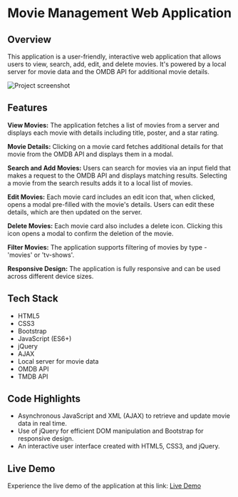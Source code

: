 # Movie Management Web Application

## Overview
This application is a user-friendly, interactive web application that allows users to view, search, add, edit, and delete movies. It's powered by a local server for movie data and the OMDB API for additional movie details.

![Project screenshot](img/screenshot.png)

## Features
**View Movies:** The application fetches a list of movies from a server and displays each movie with details including title, poster, and a star rating.

**Movie Details:** Clicking on a movie card fetches additional details for that movie from the OMDB API and displays them in a modal.

**Search and Add Movies:** Users can search for movies via an input field that makes a request to the OMDB API and displays matching results. Selecting a movie from the search results adds it to a local list of movies.

**Edit Movies:** Each movie card includes an edit icon that, when clicked, opens a modal pre-filled with the movie's details. Users can edit these details, which are then updated on the server.

**Delete Movies:** Each movie card also includes a delete icon. Clicking this icon opens a modal to confirm the deletion of the movie.

**Filter Movies:** The application supports filtering of movies by type - 'movies' or 'tv-shows'.

**Responsive Design:** The application is fully responsive and can be used across different device sizes.

## Tech Stack
- HTML5
- CSS3
- Bootstrap
- JavaScript (ES6+)
- jQuery
- AJAX
- Local server for movie data
- OMDB API
- TMDB API

## Code Highlights
- Asynchronous JavaScript and XML (AJAX) to retrieve and update movie data in real time.
- Use of jQuery for efficient DOM manipulation and Bootstrap for responsive design.
- An interactive user interface created with HTML5, CSS3, and jQuery.

## Live Demo
Experience the live demo of the application at this link: [Live Demo](https://merry-scone-56e597.netlify.app/index.html)
